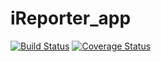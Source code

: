 # iReporter_app
[![Build Status](https://travis-ci.com/Anguandia/iReporter_app.svg?branch=develop)](https://travis-ci.com/Anguandia/iReporter_app)
[![Coverage Status](https://coveralls.io/repos/github/Anguandia/iReporter_app/badge.svg?branch=master)](https://coveralls.io/github/Anguandia/iReporter_app?branch=develop)
